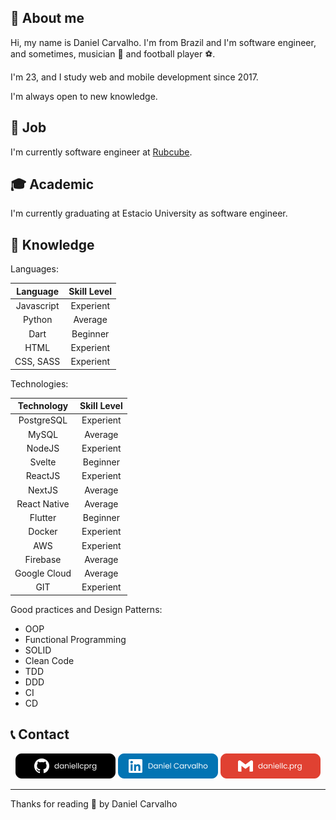 <h2>📖 About me</h2>

Hi, my name is Daniel Carvalho. I'm from Brazil and I'm software engineer, and sometimes, musician 🎵 and football player ⚽.

I'm 23, and I study web and mobile development since 2017.

I'm always open to new knowledge.

<h2>💼 Job</h2>

I'm currently software engineer at [Rubcube](https://www.rubcube.com/).

<h2>🎓 Academic</h2>
I'm currently graduating at Estacio University as software engineer.

<h2>🧠 Knowledge</h2>

Languages:

| Language     | Skill Level |
| :----------: | :---------: |
| Javascript   | Experient   |
| Python       | Average     |
| Dart         | Beginner    |
| HTML         | Experient   | 
| CSS, SASS    | Experient   |

Technologies:

| Technology   | Skill Level |
| :----------: | :---------: |
| PostgreSQL   | Experient   |
| MySQL        | Average     |
| NodeJS       | Experient   |
| Svelte       | Beginner    |
| ReactJS      | Experient   |
| NextJS       | Average     |
| React Native | Average     |
| Flutter      | Beginner    |
| Docker       | Experient   |
| AWS          | Experient   |
| Firebase     | Average     |
| Google Cloud | Average     |
| GIT          | Experient   |

Good practices and Design Patterns:

- OOP
- Functional Programming
- SOLID
- Clean Code
- TDD
- DDD
- CI
- CD


<h2>📞 Contact</h2>
<p align="center">
    <a href="https://github.com/daniellcprg"><img src="Github.png" alt="GitHub"/></a>
    <a href="https://www.linkedin.com/in/daniellcprg"><img src="Linkedin.png" alt="Linkedin"/></a>
    <a href="mailto:daniellc.prg@gmail.com"><img src="Email.png" alt="Email"/></a>
</p>

------------
Thanks for reading 🧡 by Daniel Carvalho
